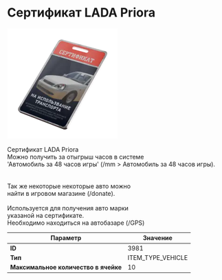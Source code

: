 # Сертификат LADA Priora

![Item Image](../img/3981.webp?raw=true)

Сертификат LADA Priora<br>Можно получить за отыгрыш часов в системе<br>'Автомобиль за 48 часов игры' (/mm > Автомобиль за 48 часов игры).<br><br><br>Так же некоторые некоторые авто можно<br>найти в игровом магазине (/donate).<br><br>Используется для получения авто марки <br>указаной на сертификате.<br>Необходимо находиться на автобазаре (/GPS)


| Параметр | Значение |
|----------|----------|
| **ID** | 3981 |
| **Тип** | ITEM_TYPE_VEHICLE |
| **Максимальное количество в ячейке** | 10 |

